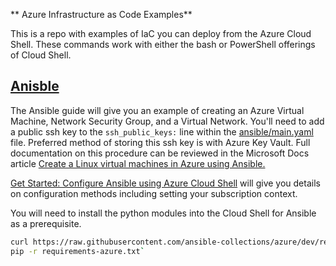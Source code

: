 ** Azure Infrastructure as Code Examples**

This is a repo with examples of IaC you can deploy from the Azure Cloud Shell.  These commands work with either the bash or PowerShell offerings of Cloud Shell.  

## [Anisble](ansible/)

The Ansible guide will give you an example of creating an Azure Virtual Machine, Network Security Group, and a Virtual Network.  You'll need to add a public ssh key to the `ssh_public_keys:` line within the [ansible/main.yaml](ansible/main.yaml) file.  Preferred method of storing this ssh key is with Azure Key Vault.  Full documentation on this procedure can be reviewed in the Microsoft Docs article [Create a Linux virtual machines in Azure using Ansible.](https://cda.ms/3LB)

[Get Started: Configure Ansible using Azure Cloud Shell](https://cda.ms/3LC) will give you details on configuration methods including setting your subscription context.

You will need to install the python modules into the Cloud Shell for Ansible as a prerequisite.

```bash
curl https://raw.githubusercontent.com/ansible-collections/azure/dev/requirements-azure.txt > requirements-azure.txt`
pip -r requirements-azure.txt`
```

